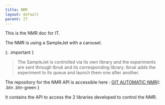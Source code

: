 ```yaml
---
title: NMR
layout: default
parent: IT
---
```


This is the NMR doc for IT.

The NMR is using a SampleJet with a carousel. 

{: .important }
> The SampleJet is controlled via its own library and the experiments are sent through Ibruk and its corresponding 
> library. Ibruk adds the experiment to its queue and launch them one after another.

The repository for the NMR API is accessible here : [GIT AUTOMATIC NMR](https://github.com/swisscatplus/AutomaticNMR){: .btn .btn-green }

It contains the API to access the 2 libraries developed to control the NMR.




